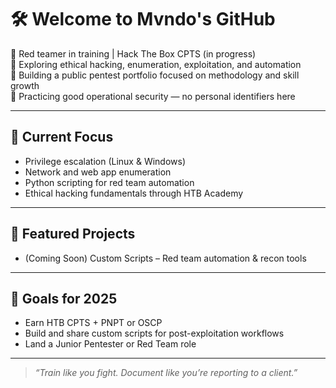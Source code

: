 # 🛠️ Welcome to Mvndo's GitHub

🚩 Red teamer in training | Hack The Box CPTS (in progress)  
🧰 Exploring ethical hacking, enumeration, exploitation, and automation  
📂 Building a public pentest portfolio focused on methodology and skill growth  
🔐 Practicing good operational security — no personal identifiers here

---

## 🔭 Current Focus
- Privilege escalation (Linux & Windows)
- Network and web app enumeration
- Python scripting for red team automation
- Ethical hacking fundamentals through HTB Academy

---

## 📂 Featured Projects
- (Coming Soon) Custom Scripts – Red team automation & recon tools

---

## 👀 Goals for 2025
- Earn HTB CPTS + PNPT or OSCP
- Build and share custom scripts for post-exploitation workflows
- Land a Junior Pentester or Red Team role

---

> *“Train like you fight. Document like you’re reporting to a client.”*
